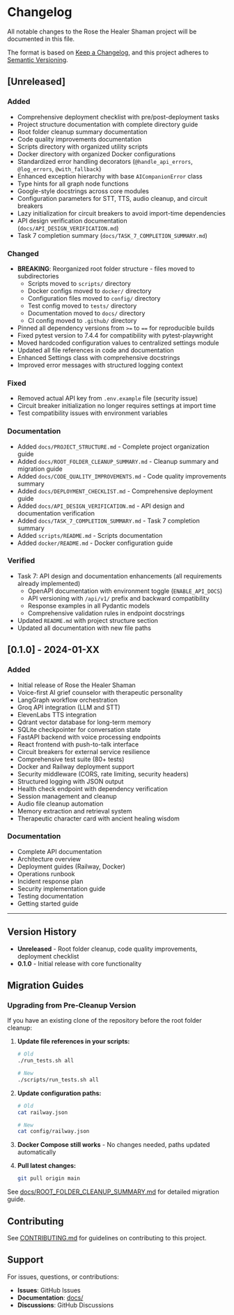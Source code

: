 # Changelog

All notable changes to the Rose the Healer Shaman project will be documented in this file.

The format is based on [Keep a Changelog](https://keepachangelog.com/en/1.0.0/),
and this project adheres to [Semantic Versioning](https://semver.org/spec/v2.0.0.html).

## [Unreleased]

### Added
- Comprehensive deployment checklist with pre/post-deployment tasks
- Project structure documentation with complete directory guide
- Root folder cleanup summary documentation
- Code quality improvements documentation
- Scripts directory with organized utility scripts
- Docker directory with organized Docker configurations
- Standardized error handling decorators (`@handle_api_errors`, `@log_errors`, `@with_fallback`)
- Enhanced exception hierarchy with base `AICompanionError` class
- Type hints for all graph node functions
- Google-style docstrings across core modules
- Configuration parameters for STT, TTS, audio cleanup, and circuit breakers
- Lazy initialization for circuit breakers to avoid import-time dependencies
- API design verification documentation (`docs/API_DESIGN_VERIFICATION.md`)
- Task 7 completion summary (`docs/TASK_7_COMPLETION_SUMMARY.md`)

### Changed
- **BREAKING**: Reorganized root folder structure - files moved to subdirectories
  - Scripts moved to `scripts/` directory
  - Docker configs moved to `docker/` directory
  - Configuration files moved to `config/` directory
  - Test config moved to `tests/` directory
  - Documentation moved to `docs/` directory
  - CI config moved to `.github/` directory
- Pinned all dependency versions from `>=` to `==` for reproducible builds
- Fixed pytest version to 7.4.4 for compatibility with pytest-playwright
- Moved hardcoded configuration values to centralized settings module
- Updated all file references in code and documentation
- Enhanced Settings class with comprehensive docstrings
- Improved error messages with structured logging context

### Fixed
- Removed actual API key from `.env.example` file (security issue)
- Circuit breaker initialization no longer requires settings at import time
- Test compatibility issues with environment variables

### Documentation
- Added `docs/PROJECT_STRUCTURE.md` - Complete project organization guide
- Added `docs/ROOT_FOLDER_CLEANUP_SUMMARY.md` - Cleanup summary and migration guide
- Added `docs/CODE_QUALITY_IMPROVEMENTS.md` - Code quality improvements summary
- Added `docs/DEPLOYMENT_CHECKLIST.md` - Comprehensive deployment guide
- Added `docs/API_DESIGN_VERIFICATION.md` - API design and documentation verification
- Added `docs/TASK_7_COMPLETION_SUMMARY.md` - Task 7 completion summary
- Added `scripts/README.md` - Scripts documentation
- Added `docker/README.md` - Docker configuration guide

### Verified
- Task 7: API design and documentation enhancements (all requirements already implemented)
  - OpenAPI documentation with environment toggle (`ENABLE_API_DOCS`)
  - API versioning with `/api/v1/` prefix and backward compatibility
  - Response examples in all Pydantic models
  - Comprehensive validation rules in endpoint docstrings
- Updated `README.md` with project structure section
- Updated all documentation with new file paths

## [0.1.0] - 2024-01-XX

### Added
- Initial release of Rose the Healer Shaman
- Voice-first AI grief counselor with therapeutic personality
- LangGraph workflow orchestration
- Groq API integration (LLM and STT)
- ElevenLabs TTS integration
- Qdrant vector database for long-term memory
- SQLite checkpointer for conversation state
- FastAPI backend with voice processing endpoints
- React frontend with push-to-talk interface
- Circuit breakers for external service resilience
- Comprehensive test suite (80+ tests)
- Docker and Railway deployment support
- Security middleware (CORS, rate limiting, security headers)
- Structured logging with JSON output
- Health check endpoint with dependency verification
- Session management and cleanup
- Audio file cleanup automation
- Memory extraction and retrieval system
- Therapeutic character card with ancient healing wisdom

### Documentation
- Complete API documentation
- Architecture overview
- Deployment guides (Railway, Docker)
- Operations runbook
- Incident response plan
- Security implementation guide
- Testing documentation
- Getting started guide

---

## Version History

- **Unreleased** - Root folder cleanup, code quality improvements, deployment checklist
- **0.1.0** - Initial release with core functionality

## Migration Guides

### Upgrading from Pre-Cleanup Version

If you have an existing clone of the repository before the root folder cleanup:

1. **Update file references in your scripts:**
   ```bash
   # Old
   ./run_tests.sh all
   
   # New
   ./scripts/run_tests.sh all
   ```

2. **Update configuration paths:**
   ```bash
   # Old
   cat railway.json
   
   # New
   cat config/railway.json
   ```

3. **Docker Compose still works** - No changes needed, paths updated automatically

4. **Pull latest changes:**
   ```bash
   git pull origin main
   ```

See [docs/ROOT_FOLDER_CLEANUP_SUMMARY.md](docs/ROOT_FOLDER_CLEANUP_SUMMARY.md) for detailed migration guide.

## Contributing

See [CONTRIBUTING.md](CONTRIBUTING.md) for guidelines on contributing to this project.

## Support

For issues, questions, or contributions:
- **Issues**: GitHub Issues
- **Documentation**: [docs/](docs/)
- **Discussions**: GitHub Discussions

